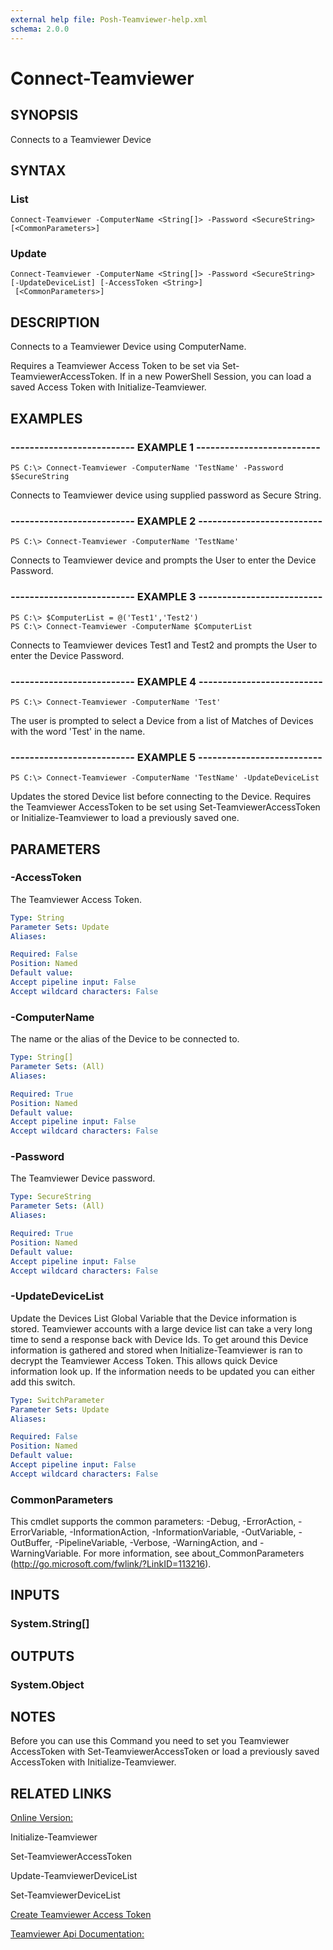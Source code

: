 ```yaml
---
external help file: Posh-Teamviewer-help.xml
schema: 2.0.0
---
```


# Connect-Teamviewer
## SYNOPSIS
Connects to a Teamviewer Device
## SYNTAX

### List
```
Connect-Teamviewer -ComputerName <String[]> -Password <SecureString> [<CommonParameters>]
```

### Update
```
Connect-Teamviewer -ComputerName <String[]> -Password <SecureString> [-UpdateDeviceList] [-AccessToken <String>]
 [<CommonParameters>]
```

## DESCRIPTION
Connects to a Teamviewer Device using ComputerName.

Requires a Teamviewer Access Token to be set via Set-TeamviewerAccessToken. If in a new PowerShell Session, you can load a saved Access Token with Initialize-Teamviewer.
## EXAMPLES

### -------------------------- EXAMPLE 1 --------------------------
```
PS C:\> Connect-Teamviewer -ComputerName 'TestName' -Password $SecureString
```

Connects to Teamviewer device using supplied password as Secure String. 
### -------------------------- EXAMPLE 2 --------------------------
```
PS C:\> Connect-Teamviewer -ComputerName 'TestName'
```

Connects to Teamviewer device and prompts the User to enter the Device Password.
### -------------------------- EXAMPLE 3 --------------------------
```
PS C:\> $ComputerList = @('Test1','Test2')
PS C:\> Connect-Teamviewer -ComputerName $ComputerList
```

Connects to Teamviewer devices Test1 and Test2 and prompts the User to enter the Device Password. 
### -------------------------- EXAMPLE 4 --------------------------
```
PS C:\> Connect-Teamviewer -ComputerName 'Test'
```

The user is prompted to select a Device from a list of Matches of Devices with the word 'Test' in the name.
### -------------------------- EXAMPLE 5 --------------------------
```
PS C:\> Connect-Teamviewer -ComputerName 'TestName' -UpdateDeviceList
```

Updates the stored Device list before connecting to the Device. Requires the Teamviewer AccessToken to be set using Set-TeamviewerAccessToken or Initialize-Teamviewer to load a previously saved one.
## PARAMETERS

### -AccessToken
The Teamviewer Access Token.



```yaml
Type: String
Parameter Sets: Update
Aliases: 

Required: False
Position: Named
Default value: 
Accept pipeline input: False
Accept wildcard characters: False
```

### -ComputerName
The name or the alias of the Device to be connected to.



```yaml
Type: String[]
Parameter Sets: (All)
Aliases: 

Required: True
Position: Named
Default value: 
Accept pipeline input: False
Accept wildcard characters: False
```

### -Password
The Teamviewer Device password.



```yaml
Type: SecureString
Parameter Sets: (All)
Aliases: 

Required: True
Position: Named
Default value: 
Accept pipeline input: False
Accept wildcard characters: False
```

### -UpdateDeviceList
Update the Devices List Global Variable that the Device information is stored. Teamviewer accounts with a large device list can take a very long time to send a response back with Device Ids. To get around this Device information is gathered and stored when Initialize-Teamviewer is ran to decrypt the Teamviewer Access Token. This allows quick Device information look up. If the information needs to be updated you can either add this switch.



```yaml
Type: SwitchParameter
Parameter Sets: Update
Aliases: 

Required: False
Position: Named
Default value: 
Accept pipeline input: False
Accept wildcard characters: False
```

### CommonParameters
This cmdlet supports the common parameters: -Debug, -ErrorAction, -ErrorVariable, -InformationAction, -InformationVariable, -OutVariable, -OutBuffer, -PipelineVariable, -Verbose, -WarningAction, and -WarningVariable. For more information, see about_CommonParameters (http://go.microsoft.com/fwlink/?LinkID=113216).
## INPUTS

### System.String[]

## OUTPUTS

### System.Object

## NOTES
Before you can use this Command you need to set you Teamviewer AccessToken with Set-TeamviewerAccessToken or load a previously saved AccessToken with Initialize-Teamviewer.
## RELATED LINKS

[Online Version:](https://github.com/gerane/Posh-Teamviewer/blob/master/docs/Commands/Connect-Teamviewer.md)

Initialize-Teamviewer

Set-TeamviewerAccessToken

Update-TeamviewerDeviceList

Set-TeamviewerDeviceList

[Create Teamviewer Access Token](https://integrate.teamviewer.com/en/develop/api/get-started/#createScript)

[Teamviewer Api Documentation:](https://integrate.teamviewer.com/en/develop/api/)




